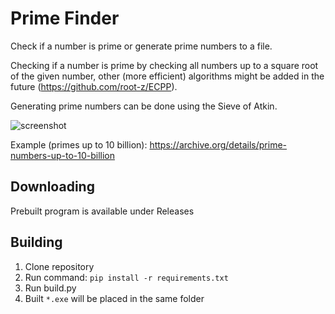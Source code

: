 # Prime Finder
Check if a number is prime or generate prime numbers to a file.

Checking if a number is prime by checking all numbers up to a square root of the given number, other (more efficient) algorithms might be added in the future (https://github.com/root-z/ECPP).

Generating prime numbers can be done using the Sieve of Atkin.

![screenshot](https://user-images.githubusercontent.com/40371578/181592562-1c2437f0-94ef-4b42-87ed-72e52da98c0d.png)

Example (primes up to 10 billion): https://archive.org/details/prime-numbers-up-to-10-billion

## Downloading
Prebuilt program is available under Releases

## Building
1. Clone repository
2. Run command: `pip install -r requirements.txt`
3. Run build.py
4. Built `*.exe` will be placed in the same folder